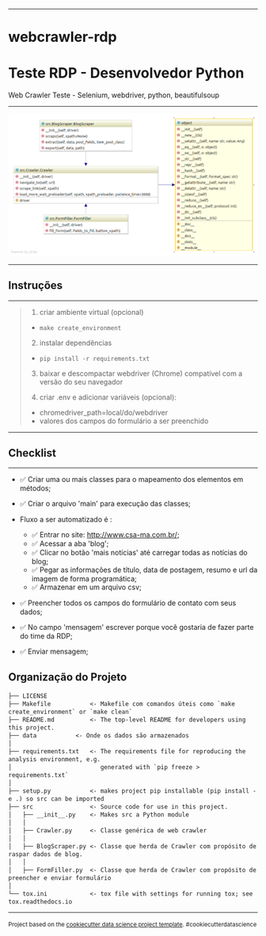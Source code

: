 ***
webcrawler-rdp
==============================
# Teste RDP - Desenvolvedor Python
Web Crawler Teste - Selenium, webdriver, python, beautifulsoup
***

![diagrama](src/classes.png)
***
## Instruções 
***
> 1. criar ambiente virtual (opcional)
>	- `make create_environment`
>
> 2. instalar dependências
> 	- `pip install -r requirements.txt`
>
> 3. baixar e descompactar webdriver (Chrome) compatível com a versão do seu navegador
>
> 4. criar .env e adicionar variáveis (opcional):
>	- chromedriver_path=local/do/webdriver 
>	- valores dos campos do formulário a ser preenchido

***
## Checklist
***

- ✅ Criar uma ou mais classes para o mapeamento dos elementos em métodos;
- ✅ Criar o arquivo 'main' para execução das classes;

- Fluxo a ser automatizado é :
    - ✅ Entrar no site: http://www.csa-ma.com.br/;
    - ✅ Acessar a aba 'blog';
    - ✅ Clicar no botão 'mais notícias' até carregar todas as notícias do blog;
    - ✅ Pegar as informações de título, data de postagem, resumo e url da imagem de forma programática;
    - ✅ Armazenar em um arquivo csv;

- ✅ Preencher todos os campos do formulário de contato com seus dados;
- ✅ No campo 'mensagem' escrever porque você gostaria de fazer parte do time da RDP;
- ✅ Enviar mensagem;




 Organização do Projeto
------------

    ├── LICENSE
    ├── Makefile           <- Makefile com comandos úteis como `make create_environment` or `make clean`
    ├── README.md          <- The top-level README for developers using this project.
    ├── data		   <- Onde os dados são armazenados
    │   
    ├── requirements.txt   <- The requirements file for reproducing the analysis environment, e.g.
    │                         generated with `pip freeze > requirements.txt`
    │
    ├── setup.py           <- makes project pip installable (pip install -e .) so src can be imported
    ├── src                <- Source code for use in this project.
    │   ├── __init__.py    <- Makes src a Python module
    │   │
    │   ├── Crawler.py     <- Classe genérica de web crawler
    │   │   
    │   ├── BlogScraper.py <- Classe que herda de Crawler com propósito de raspar dados de blog.
    │   │   
    │   ├── FormFiller.py  <- Classe que herda de Crawler com propósito de preencher e enviar formulário
    │   
    └── tox.ini            <- tox file with settings for running tox; see tox.readthedocs.io


--------

<p><small>Project based on the <a target="_blank" href="https://drivendata.github.io/cookiecutter-data-science/">cookiecutter data science project template</a>. #cookiecutterdatascience</small></p>
